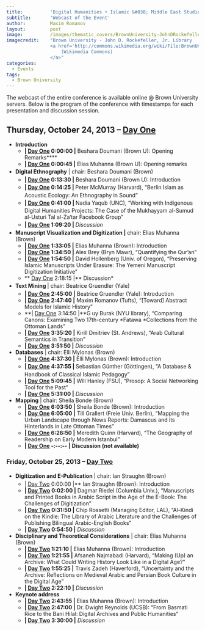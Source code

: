 ```yaml
---
title:			'Digital Humanities + Islamic &#038; Middle East Studies @ Brown University'
subtitle:		'Webcast of the Event'
author:			Maxim Romanov
layout:			post
image:			/images/thematic_covers/BrownUniversity-JohnDRockefellerJrLibrary.jpg
imagecredit:	"Brown University - John D. Rockefeller, Jr. Library
				<a href='http://commons.wikimedia.org/wiki/File:BrownUniversity-JohnDRockefellerJrLibrary.jpg' target='_blank'>
					(Wikimedia Commons)
				</a>"
categories:
  - Events
tags:
  - Brown University
---
```

The webcast of the entire conference is available online @ Brown University servers. Below is the program of the conference with timestamps for each presentation and discussion session.

## Thursday, October 24, 2013 &#8211; [Day One][1]

  * **Introduction** 
      * **| [Day One][1] 0:00:00 |** Beshara Doumani (Brown U): Opening Remarks****
      * **| [Day One][1] 0:00:45 |** Elias Muhanna (Brown U): Opening remarks
  * <b style="line-height: 1.7;">Digital Ethnography</b><span style="line-height: 1.7;"> | chair: Beshara Doumani (Brown)</span> 
      * **| [Day One][1] 0:13:30 |** Beshara Doumani (Brown U): Introduction
      * <strong style="line-height: 1.7;"><strong><strong>| <a href="http://mediacapture.brown.edu:8080/ess/echo/presentation/5da9b95b-c4d1-41e4-9f29-7516d2e4af18">Day One</a> </strong></strong>0:14:25 | </strong><span style="line-height: 1.7;">Peter McMurray (Harvard), “Berlin Islam as Acoustic Ecology: An Ethnography in Sound”</span>
      * <strong style="line-height: 1.7;"><strong><strong>| <a href="http://mediacapture.brown.edu:8080/ess/echo/presentation/5da9b95b-c4d1-41e4-9f29-7516d2e4af18">Day One</a> </strong></strong>0:41:00 | </strong><span style="line-height: 1.7;">Nadia Yaqub (UNC), “Working with Indigenous Digital Humanities Projects: The Case of the Mukhayyam al-Sumud al-Usturi Tal al-Za‘tar Facebook Group”</span>
      * <strong style="line-height: 1.7;"><strong><strong>| <a href="http://mediacapture.brown.edu:8080/ess/echo/presentation/5da9b95b-c4d1-41e4-9f29-7516d2e4af18">Day One</a> </strong></strong>1:09:20 | </strong>*Discussion*
  * **Manuscript Visualization and Digitization |** chair: Elias Muhanna (Brown) 
      * **| [Day One][1] 1:33:05 |** Elias Muhanna (Brown): Introduction
      * **| [Day One][1] 1:34:50 |** Alex Brey (Bryn Mawr), “Quantifying the Qur’an”
      * **| [Day One][1] 1:54:50 |** David Hollenberg (Univ. of Oregon), “Preserving Islamic Manuscripts Under Erasure: The Yemeni Manuscript Digitization Initiative”
      * ** [Day One][1] 2:18:15 |** Discussion*
  * <b style="line-height: 1.7;">Text Mining </b><span style="line-height: 1.7;">| chair: Beatrice Gruendler (Yale)</span> 
      * **| [Day One][1] 2:45:00 |** Beatrice Gruendler (Yale): Introduction
      * **| [Day One][1] 2:47:40 |** Maxim Romanov (Tufts), “[Toward] Abstract Models for Islamic History”
      * **| [Day One][1] 3:14:50 |**G uy Burak (NYU library), “Comparing Canons: Examining Two 17th-century *Fatawa *Collections from the Ottoman Lands”
      * **| [Day One][1] 3:35:20 |** Kirill Dmitriev (St. Andrews), “Arab Cultural Semantics in Transition”
      * **| [Day One][1] 3:51:50 |** *Discussion*
  * **Databases** | chair: Elli Mylonas (Brown) 
      * **| [Day One][1] 4:37:30 |** Elli Mylonas (Brown): Introduction
      * <span style="line-height: 1.7;"><strong><strong><strong>| <a href="http://mediacapture.brown.edu:8080/ess/echo/presentation/5da9b95b-c4d1-41e4-9f29-7516d2e4af18">Day One</a> </strong></strong>4:37:55 | </strong>Sebastian Günther (Göttingen), “A Database & Handbook of Classical Islamic Pedagogy”</span>
      * **| [Day One][1] 5:09:45 |** Will Hanley (FSU), “Prosop: A Social Networking Tool for the Past”
      * **| [Day One][1] 5:31:00 |** *Discussion*
  * **Mapping** | chair: Sheila Bonde (Brown)</span> 
      * **| [Day One][1] 6:03:50 |** Sheila Bonde (Brown): Introduction
      * **| [Day One][1] 6:05:00 |** Till Grallert (Freie Univ. Berlin), “Mapping the Urban Landscape through News Reports: Damascus and its Hinterlands in Late Ottoman Times”
      * **| [Day One][1] 6:26:50 |** Meredith Quinn (Harvard), “The Geography of Readership on Early Modern Istanbul”
      * **| [Day One][1] -:--:-- |** **Discussion (not available)**

### Friday, October 25, 2013 &#8211; [Day Two][2]

  * <b style="line-height: 1.7;">Digitization and E-Publication </b><span style="line-height: 1.7;">| chair: Ian Straughn (Brown)</span> 
      * | [Day Two][2] 0:00:00 |** Ian Straughn (Brown): Introduction
      * **| [Day Two][2] 0:02:00 |** Dagmar Riedel (Columbia Univ.), “Manuscripts and Printed Books in Arabic Script in the Age of the E-Book: The Challenges of Digitization”
      * **| [Day Two][2] 0:31:50 |** Chip Rossetti (Managing Editor, LAL), “Al-Kindi on the Kindle: The Library of Arabic Literature and the Challenges of Publishing Bilingual Arabic-English Books”
      * **| [Day Two][2] 0:54:50 |** *Discussion*
  * **Disciplinary and Theoretical Considerations** | chair: Elias Muhanna (Brown) 
      * **| [Day Two][2] 1:21:10 |** Elias Muhanna (Brown): Introduction
      * **| [Day Two][2] 1:21:55 |** Afsaneh Najmabadi (Harvard), “Making (Up) an Archive: What Could Writing History Look Like in a Digital Age?”
      * **| [Day Two][2] 1:55:25 |** Travis Zadeh (Haverford), “Uncertainty and the Archive: Reflections on Medieval Arabic and Persian Book Culture in the Digital Age”
      * **| [Day Two][2] 2:22:10 |** *Discussion*
  * **Keynote address** 
      * **| [Day Two][2] 2:43:55 |** Elias Muhanna (Brown): Introduction
      * **| [Day Two][2] 2:47:00 |** Dr. Dwight Reynolds (UCSB): “From Basmati Rice to the Bani Hilal: Digital Archives and Public Humanities”
      * **| [Day Two][2] 3:30:00 |** *Discussion*

 [1]: http://mediacapture.brown.edu:8080/ess/echo/presentation/5da9b95b-c4d1-41e4-9f29-7516d2e4af18
 [2]: http://mediacapture.brown.edu:8080/ess/echo/presentation/bd4b036c-122a-4910-8454-b58096a809b0